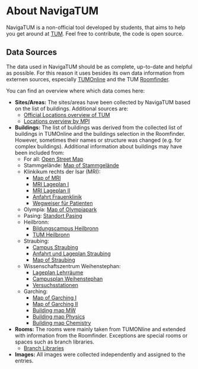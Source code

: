 # About NavigaTUM

NavigaTUM is a non-official tool developed by students, that aims to help you get around at [TUM](https://tum.de).
Feel free to contribute, the code is open source.

## Data Sources
The data used in NavigaTUM should be as complete, up-to-date and helpful as possible.
For this reason it uses besides its own data information from externen sources, especially [TUMOnline](https://campus.tum.de) and the
TUM [Roomfinder](https://portal.mytum.de/campus/roomfinder).

You can find an overview where which data comes here:

- **Sites/Areas:** The sites/areas have been collected by NavigaTUM based on the list of buildings. Additional sources are:
    - [Official Locations overview of TUM](https://www.tum.de/en/about-tum/our-university/locations)
    - [Locations overview by MPI](https://mpi.fs.tum.de/en/entering-tum/locations//)
- **Buildings:** The list of buildings was derived from the collected list of buildings in TUMOnline and the buildings selection in the Roomfinder. However, sometimes their names or structure was changed (e.g. for complex buildings). Additional information about buildings may have been included from:
    - For all: [Open Street Map](https://www.openstreetmap.org)
    - Stammgelände: [Map of Stammgelände](https://portal.mytum.de/campus/stammgelaende/TUM_Campus_Muenchen_klein)
    - Klinkikum rechts der Isar (MRI):
        - [Map of MRI](https://portal.mytum.de/campus/rechts_der_isar/mri)
        - [MRI Lageplan I](https://www.mri.tum.de/lageplaene-und-wegweiser)
        - [MRI Lageplan II](http://www.imi-muenchen.de/fileadmin/user_upload/pdf/MRI_Lageplan.pdf)
        - [Anfahrt Frauenklinik](http://www.frauenklinik.med.tum.de/inhalt/anfahrt)
        - [Wegweiser für Patienten](https://www.mri.tum.de/sites/default/files/seiten/wegweiser_patienten_ambulant_20200312_web.pdf)
    - Olympia: [Map of Olympiapark](https://portal.mytum.de/campus/olympiapark/olympiapark)
    - Pasing: [Standort Pasing](https://www.bgu.tum.de/gb/ueber-uns/standort-muenchen-pasing/)
    - Heilbronn:
        - [Bildungscampus Heilbronn](https://bildungscampus.hn/ueber-uns/leben-am-campus)
        - [TUM Heilbronn](https://www.wi.tum.de/tum-campus-heilbronn/welcome-tum-campus-heilbronn/)
    - Straubing:
        - [Campus Straubing](https://www.cs.tum.de/campus-straubing/campus/?lang=en)
        - [Anfahrt und Lageplan Straubing](https://www.cs.tum.de/campus-straubing/anfahrt-und-lageplan/)
        - [Map of Straubing](https://www.cs.tum.de/wp-content/uploads/2020/01/200127_TUM_Plan_Straubing_WEB.png)
    - Wissenschaftszentrum Weihenstephan:
        - [Lageplan Lehrräume](https://www.wzw.tum.de/fileadmin/lageplan/SoLS-Plan-Lehrraume.jpg)
        - [Campusplan Weihenstephan](https://www.gm.wzw.tum.de/en/campusplan-stand-oktober-2019/)
        - [Versuchsstationen](https://www.wzw.tum.de/?id=239)
    - Garching:
        - [Map of Garching I](https://portal.mytum.de/campus/garching/TUM_Campus_Garching_web)
        - [Map of Garching II](https://www.forschung-garching.tum.de/fileadmin/w00btp/www/00_Startseite_normal/161015_KarteGarchingKomplett_RGB.pdf)
        - [Building map MW](https://www.mw.tum.de/fileadmin/w00btx/mw/Fakultaet/Anfahrt/Lageplan_Gebaeude_MW.pdf)
        - [Building map Physics](https://www.ph.tum.de/about/visit/TUM_Physik_Orientierungsplan.pdf)
        - [Building map Chemistry](https://www.ch.tum.de/fileadmin/tuchfak/www/Lageplan/Infoblatt_2020-06.pdf)
- **Rooms:** The rooms were mainly taken from TUMONline and extended with information from the Roomfinder. Exceptions are special rooms or spaces such as branch libraries.
    - [Branch Libraries](https://www.ub.tum.de/en/branch-libraries)
- **Images:** All images were collected independently and assigned to the entries.
